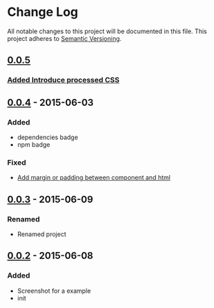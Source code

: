 # Change Log

All notable changes to this project will be documented in this file.
This project adheres to [Semantic Versioning](http://semver.org/).

## [0.0.5]
### [Added Introduce processed CSS](https://github.com/sotayamashita/psg-theme-sassline/pull/6)

## [0.0.4] - 2015-06-03
### Added
* dependencies badge
* npm badge

### Fixed
* [Add margin or padding between component and html](https://github.com/sotayamashita/psg-theme-sassline/issues/3)

## [0.0.3] - 2015-06-09
### Renamed
* Renamed project

## [0.0.2] - 2015-06-08
### Added
* Screenshot for a example
* init

[0.0.2]: https://github.com/sotayamashita/psg-theme-simple/releases/tag/v0.0.2...v0.0.2
[0.0.3]: https://github.com/sotayamashita/psg-theme-sassline/releases/tag/v0.0.3...v0.0.3
[0.0.4]: https://github.com/sotayamashita/psg-theme-sassline/releases/tag/v0.0.4...v0.0.4
[0.0.5]: https://github.com/sotayamashita/psg-theme-simple/releases/tag/v0.0.5...v0.0.5
